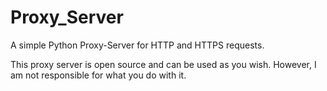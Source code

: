 # Proxy_Server

A simple Python Proxy-Server for HTTP and HTTPS requests.

This proxy server is open source and can be used as you wish. However, I am not responsible for what you do with it.
